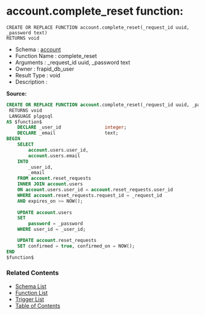 # account.complete_reset function:

```plpgsql
CREATE OR REPLACE FUNCTION account.complete_reset(_request_id uuid, _password text)
RETURNS void
```
* Schema : [account](../../schemas/account.md)
* Function Name : complete_reset
* Arguments : _request_id uuid, _password text
* Owner : frapid_db_user
* Result Type : void
* Description : 


**Source:**
```sql
CREATE OR REPLACE FUNCTION account.complete_reset(_request_id uuid, _password text)
 RETURNS void
 LANGUAGE plpgsql
AS $function$
    DECLARE _user_id                integer;
    DECLARE _email                  text;
BEGIN
    SELECT
        account.users.user_id,
        account.users.email
    INTO
        _user_id,
        _email
    FROM account.reset_requests
    INNER JOIN account.users
    ON account.users.user_id = account.reset_requests.user_id
    WHERE account.reset_requests.request_id = _request_id
    AND expires_on >= NOW();
    
    UPDATE account.users
    SET
        password = _password
    WHERE user_id = _user_id;

    UPDATE account.reset_requests
    SET confirmed = true, confirmed_on = NOW();
END
$function$

```

### Related Contents
* [Schema List](../../schemas.md)
* [Function List](../../functions.md)
* [Trigger List](../../triggers.md)
* [Table of Contents](../../README.md)

